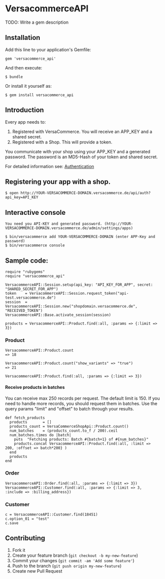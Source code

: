 # VersacommerceAPI

TODO: Write a gem description

## Installation

Add this line to your application's Gemfile:

    gem 'versacommerce_api'

And then execute:

    $ bundle

Or install it yourself as:

    $ gem install versacommerce_api

## Introduction

Every app needs to:

1. Registered with VersaCommerce. You will receive an APP_KEY and a shared secret.
2. Registered with a Shop. This will provide a token.

You communicate with your shop using your APP_KEY and a generated password. The password is an MD5-Hash of your token and shared secret.


For detailed information see: [Authentication](https://github.com/versacommerce/vc-api/blob/master/sections/authentication.md)


## Registering your app with a shop.

    $ open http://YOUR-VERSACOMMERCE-DOMAIN.versacommerce.de/api/auth?api_key=API_KEY

## Interactive console

    You need you API-KEY and generated password. (http://YOUR-VERSACOMMERCE-DOMAIN.versacommerce.de/admin/settings/apps)

    $ bin/versacommerce add YOUR-VERSACOMMERCE-DOMAIN (enter APP-Key and password)
    $ bin/versacommerce console

## Sample code:

    require "rubygems"
    require "versacommerce_api"

    VersacommerceAPI::Session.setup(api_key: "API_KEY_FOR_APP", secret: "SHARED_SECRET_FOR_APP")
    token    = VersacommerceAPI::Session.request_token("api-test.versacommerce.de")
    session  = VersacommerceAPI::Session.new("shopdomain.versacommerce.de", "RECEIVED_TOKEN")
    VersacommerceAPI::Base.activate_session(session)

    products = VersacommerceAPI::Product.find(:all, :params => {:limit => 3})
    
### Product

    VersacommerceAPI::Product.count
    => 18
    
    VersacommerceAPI::Product.count("show_variants" => "true")
    => 21

    VersacommerceAPI::Product.find(:all, :params => {:limit => 3})
    
#### Receive products in batches

You can receive max 250 records per request. The default limit is 150. If you need to handle more records, you should request them in batches. Use the query params "limit" and "offset" to batch through your results.

    def fetch_products
      products       = []
      products_count = VersaCommerceShopApi::Product.count()
      num_batches    = (products_count.to_f / 200).ceil
      num_batches.times do |batch|
        puts  "Fetching products: Batch #{batch+1} of #{num_batches}"
        products.concat VersacommerceAPI::Product.find(:all, :limit => 200, :offset => batch*200} )
      end
      products
    end


### Order

    VersacommerceAPI::Order.find(:all, :params => {:limit => 3})
    VersacommerceAPI::Customer.find(:all, :params => {:limit => 3, :include => :billing_address})

### Customer

    c = VersacommerceAPI::Customer.find(18451)
    c.option_01 = "test"
    c.save

## Contributing

1. Fork it
2. Create your feature branch (`git checkout -b my-new-feature`)
3. Commit your changes (`git commit -am 'Add some feature'`)
4. Push to the branch (`git push origin my-new-feature`)
5. Create new Pull Request
